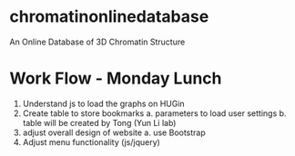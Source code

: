 # chromatinonlinedatabase
An Online Database of 3D Chromatin Structure
# Work Flow - Monday Lunch
1. Understand js to load the graphs on HUGin 
2. Create table to store bookmarks 
  a. parameters to load user settings
  b. table will be created by Tong (Yun Li lab)
3. adjust overall design of website
  a. use Bootstrap
4. Adjust menu functionality (js/jquery)

